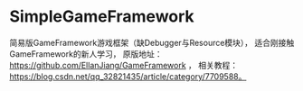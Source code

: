 # SimpleGameFramework
简易版GameFramework游戏框架（缺Debugger与Resource模块），
适合刚接触GameFramework的新人学习，
原版地址：https://github.com/EllanJiang/GameFramework ，
相关教程：https://blog.csdn.net/qq_32821435/article/category/7709588。
